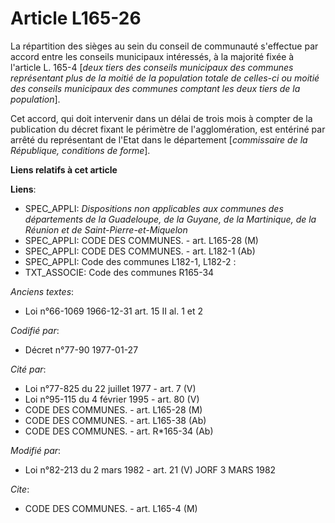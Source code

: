 # Article L165-26

La répartition des sièges au sein du conseil de communauté s'effectue par accord entre les conseils municipaux intéressés, à
la majorité fixée à l'article L. 165-4 [*deux tiers des conseils municipaux des communes représentant plus de la moitié de la
population totale de celles-ci ou moitié des conseils municipaux des communes comptant les deux tiers de la population*].

Cet accord, qui doit intervenir dans un délai de trois mois à compter de la publication du décret fixant le périmètre de
l'agglomération, est entériné par arrêté du représentant de l'Etat dans le département [*commissaire de la République,
conditions de forme*].

**Liens relatifs à cet article**

**Liens**:

  - SPEC_APPLI: *Dispositions non applicables aux communes des départements de la Guadeloupe, de la Guyane, de la Martinique, de la Réunion et de Saint-Pierre-et-Miquelon*
  - SPEC_APPLI: CODE DES COMMUNES. - art. L165-28 (M)
  - SPEC_APPLI: CODE DES COMMUNES. - art. L182-1 (Ab)
  - SPEC_APPLI: Code des communes L182-1, L182-2 :
  - TXT_ASSOCIE: Code des communes R165-34

_Anciens textes_:

  - Loi n°66-1069 1966-12-31 art. 15 II al. 1 et 2

_Codifié par_:

  - Décret n°77-90 1977-01-27

_Cité par_:

  - Loi n°77-825 du 22 juillet 1977 - art. 7 (V)
  - Loi n°95-115 du 4 février 1995 - art. 80 (V)
  - CODE DES COMMUNES. - art. L165-28 (M)
  - CODE DES COMMUNES. - art. L165-38 (Ab)
  - CODE DES COMMUNES. - art. R*165-34 (Ab)

_Modifié par_:

  - Loi n°82-213 du 2 mars 1982 - art. 21 (V) JORF 3 MARS 1982

_Cite_:

  - CODE DES COMMUNES. - art. L165-4 (M)
